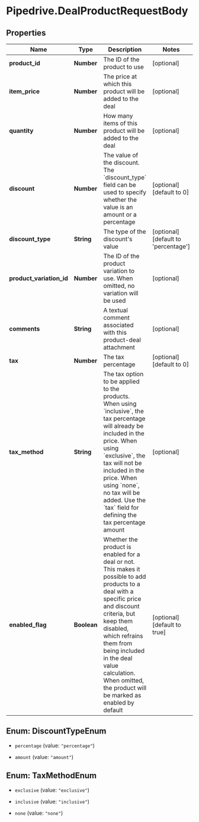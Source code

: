 # Pipedrive.DealProductRequestBody

## Properties

Name | Type | Description | Notes
------------ | ------------- | ------------- | -------------
**product_id** | **Number** | The ID of the product to use | [optional] 
**item_price** | **Number** | The price at which this product will be added to the deal | [optional] 
**quantity** | **Number** | How many items of this product will be added to the deal | [optional] 
**discount** | **Number** | The value of the discount. The &#x60;discount_type&#x60; field can be used to specify whether the value is an amount or a percentage | [optional] [default to 0]
**discount_type** | **String** | The type of the discount&#39;s value | [optional] [default to &#39;percentage&#39;]
**product_variation_id** | **Number** | The ID of the product variation to use. When omitted, no variation will be used | [optional] 
**comments** | **String** | A textual comment associated with this product-deal attachment | [optional] 
**tax** | **Number** | The tax percentage | [optional] [default to 0]
**tax_method** | **String** | The tax option to be applied to the products. When using &#x60;inclusive&#x60;, the tax percentage will already be included in the price. When using &#x60;exclusive&#x60;, the tax will not be included in the price. When using &#x60;none&#x60;, no tax will be added. Use the &#x60;tax&#x60; field for defining the tax percentage amount | [optional] 
**enabled_flag** | **Boolean** | Whether the product is enabled for a deal or not. This makes it possible to add products to a deal with a specific price and discount criteria, but keep them disabled, which refrains them from being included in the deal value calculation. When omitted, the product will be marked as enabled by default | [optional] [default to true]



## Enum: DiscountTypeEnum


* `percentage` (value: `"percentage"`)

* `amount` (value: `"amount"`)





## Enum: TaxMethodEnum


* `exclusive` (value: `"exclusive"`)

* `inclusive` (value: `"inclusive"`)

* `none` (value: `"none"`)




